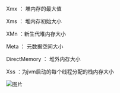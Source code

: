 Xmx ： 堆内存的最大值

Xms ： 堆内存初始大小

XMn ：新生代堆内存大小

Meta ： 元数据空间大小

DirectMemory ： 堆外内存大小

Xss  ：为jvm启动的每个线程分配的栈内存大小

![图片](https://uploader.shimo.im/f/pQgjXtO9MiMbWijU.png!thumbnail?fileGuid=rWycdtRvVjPC6HVc)




